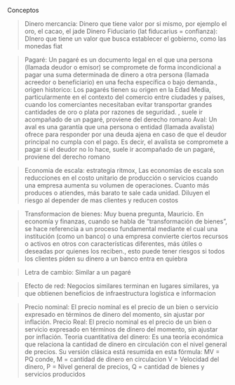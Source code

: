 Conceptos

> Dinero mercancia: Dinero que tiene valor por si mismo, por ejemplo el oro, el cacao, el jade
> Dinero Fiduciario (lat fiducarius = confianza): DInero que tiene un valor que busca establecer el gobierno, como las monedas fiat

> Pagaré: Un pagaré es un documento legal en el que una persona (llamada deudor o emisor) se compromete de forma incondicional a pagar una suma determinada de dinero a otra persona (llamada acreedor o beneficiario) en una fecha específica o bajo demanda., origen historico: Los pagarés tienen su origen en la Edad Media, particularmente en el contexto del comercio entre ciudades y países, cuando los comerciantes necesitaban evitar transportar grandes cantidades de oro o plata por razones de seguridad.
, suele ir acompañado de un pagaré, proviene del derecho romano
> Aval: Un aval es una garantía que una persona o entidad (llamada avalista) ofrece para responder por una deuda ajena en caso de que el deudor principal no cumpla con el pago. Es decir, el avalista se compromete a pagar si el deudor no lo hace, suele ir acompañado de un pagaré, proviene del derecho romano

> Economia de escala: estrategia ritmox, Las economías de escala son reducciones en el costo unitario de producción o servicios cuando una empresa aumenta su volumen de operaciones. Cuanto más produces o atiendes, más barato te sale cada unidad. Diluyen el riesgo al depender de mas clientes y reducen costos

> Transformacion de bienes: Muy buena pregunta, Mauricio. En economía y finanzas, cuando se habla de “transformación de bienes”, se hace referencia a un proceso fundamental mediante el cual una institución (como un banco) o una empresa convierte ciertos recursos o activos en otros con características diferentes, más útiles o deseadas por quienes los reciben., esto puede tener riesgos si todos los clientes piden su dinero a un banco entra en quiebra

> Letra de cambio: Similar a un pagaré

> Efecto de red: Negocios similares terminan en lugares similares, ya que obtienen beneficios de infraestructura logistica e informacion

> Precio nominal: El precio nominal es el precio de un bien o servicio expresado en términos de dinero del momento, sin ajustar por inflación.
> Precio Real: El precio nominal es el precio de un bien o servicio expresado en términos de dinero del momento, sin ajustar por inflación.
> Teoria cuantitativa del dinero: Es una teoría económica que relaciona la cantidad de dinero en circulación con el nivel general de precios. Su versión clásica está resumida en esta fórmula: MV = PQ conde, M = cantidad de dinero en circulacion V = Velocidad del dinero, P = Nivel general de precios, Q = cantidad de bienes y servicios producidos
